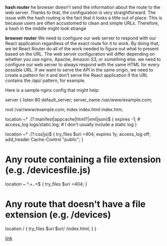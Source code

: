 **hash router**
he browser doesn't send the information about the route to the web server. Thanks to that, the configuration is very straightforward.
The issue with the hash routing is the fact that it looks a little out of place. This is because users are often accustomed to clean and simple URLs.
Therefore, a hash in the middle might look strange

**browser router**
We need to configure our web server to respond with our React application regardless of the exact route for it to work. By doing that, we let React Router do all of the work needed to figure out what to present based on the URL.
The web server configuration will differ depending on whether you use nginx, Apache, Amazon S3, or something else.
we need to configure our web server to always respond with the same HTML for every possible URL. If we want to serve the API in the same origin, we need to create a pattern for it and don’t serve the React application if the URL contains the */api/* pattern, for example.

Here is a sample nginx config that might help:

server {
  listen 80 default_server;
  server_name /var/www/example.com;

  root /var/www/example.com;
  index index.html index.htm;      

  location ~* \.(?:manifest|appcache|html?|xml|json)$ {
    expires -1;
    # access_log logs/static.log; # I don't usually include a static log
  }

  location ~* \.(?:css|js)$ {
    try_files $uri =404;
    expires 1y;
    access_log off;
    add_header Cache-Control "public";
  }

  # Any route containing a file extension (e.g. /devicesfile.js)
  location ~ ^.+\..+$ {
    try_files $uri =404;
  }

  # Any route that doesn't have a file extension (e.g. /devices)
  location / {
    try_files $uri $uri/ /index.html;
  }
}

[link](https://wanago.io/2021/04/19/hashrouter-browserrouter-react/123123213)
